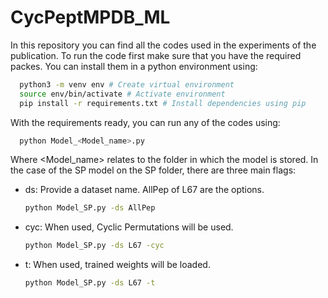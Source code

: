 # CycPeptMPDB_ML
In this repository you can find all the codes used in the experiments of the publication.
To run the code first make sure that you have the required packes.
You can install them in a python environment using:
```bash
  python3 -m venv env # Create virtual environment
  source env/bin/activate # Activate environment
  pip install -r requirements.txt # Install dependencies using pip
```
With the requirements ready, you can run any of the codes using:
```bash
  python Model_<Model_name>.py
```
Where <Model_name> relates to the folder in which the model is stored.
In the case of the SP model on the SP folder, there are three main flags:

  - ds: Provide a dataset name. AllPep of L67 are the options.
    ```bash
    python Model_SP.py -ds AllPep
    ```
  
  - cyc: When used, Cyclic Permutations will be used.
    ```bash
    python Model_SP.py -ds L67 -cyc
    ```

  - t: When used, trained weights will be loaded.
    ```bash
    python Model_SP.py -ds L67 -t
    ```
